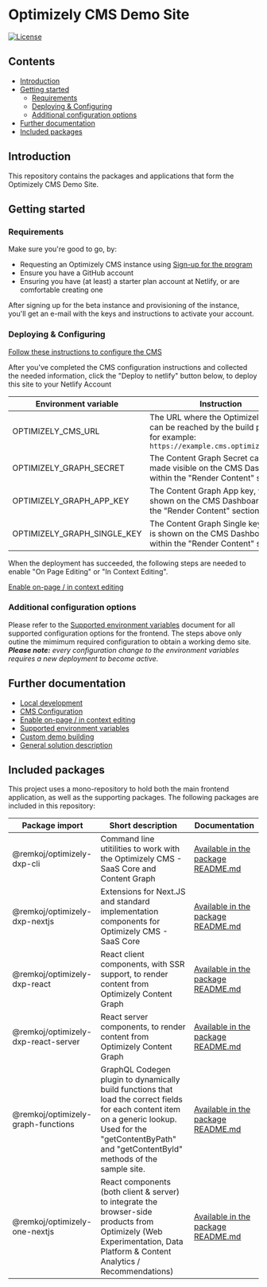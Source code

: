 # Optimizely CMS Demo Site <!-- omit in toc -->

[![License](https://img.shields.io/badge/License-Apache_2.0-blue.svg)](./LICENSE)

## Contents <!-- omit in toc -->
- [Introduction](#introduction)
- [Getting started](#getting-started)
  - [Requirements](#requirements)
  - [Deploying \& Configuring](#deploying--configuring)
  - [Additional configuration options](#additional-configuration-options)
- [Further documentation](#further-documentation)
- [Included packages](#included-packages)


## Introduction
This repository contains the packages and applications that form the Optimizely CMS Demo Site.

## Getting started
### Requirements
Make sure you're good to go, by:
- Requesting an Optimizely CMS instance using [Sign-up for the program](https://www.optimizely.com/saas-core-waitlist/)
- Ensure you have a GitHub account
- Ensuring you have (at least) a starter plan account at Netlify, or are comfortable creating one

After signing up for the beta instance and provisioning of the instance, you'll get an e-mail with the keys and instructions to activate your account.

### Deploying & Configuring
[Follow these instructions to configure the CMS](docs/cms-config.md)

After you've completed the CMS configuration instructions and collected the needed information, click the "Deploy to netlify" button below, to deploy this site to your Netlify Account


| Environment variable | Instruction |
| - | - |
| OPTIMIZELY_CMS_URL | The URL where the Optimizely CMS can be reached by the build process; for example: `https://example.cms.optimizely.com/`
| OPTIMIZELY_GRAPH_SECRET | The Content Graph Secret can be made visible on the CMS Dashboard, within the "Render Content" section. |
| OPTIMIZELY_GRAPH_APP_KEY | The Content Graph App key, which is shown on the CMS Dashboard, within the "Render Content" section. |
| OPTIMIZELY_GRAPH_SINGLE_KEY | The Content Graph Single key	, which is shown on the CMS Dashboard, within the "Render Content" section. |

When the deployment has succeeded, the following steps are needed to enable "On Page Editing" or "In Context Editing".

[Enable on-page / in context editing](docs/editing.md)

### Additional configuration options

Please refer to the [Supported environment variables](docs/env-vars.md) document for all supported configuration options for the frontend. The steps above only outine the mimimum required configuration to obtain a working demo site. ***Please note:** every configuration change to the environment variables requires a new deployment to become active.*

## Further documentation
* [Local development](docs/dev-env.md)
* [CMS Configuration](docs/cms-config.md)
* [Enable on-page / in context editing](docs/editing.md)
* [Supported environment variables](docs/env-vars.md)
* [Custom demo building](docs/demo-building.md)
* [General solution description](docs/solution/index.md)

## Included packages
This project uses a mono-repository to hold both the main frontend application, as well as the supporting packages. The following packages are included in this repository:

| Package import | Short description | Documentation |
| - | - | - |
| @remkoj/optimizely-dxp-cli | Command line utitilities to work with the Optimizely CMS - SaaS Core and Content Graph | [Available in the package README.md](packages/remkoj/optimizely-dxp-cli/README.md)
| @remkoj/optimizely-dxp-nextjs | Extensions for Next.JS and standard implementation components for Optimizely CMS - SaaS Core  | [Available in the package README.md](packages/remkoj/optimizely-dxp-nextjs/README.md)
| @remkoj/optimizely-dxp-react | React client components, with SSR support, to render content from Optimizely Content Graph | [Available in the package README.md](packages/remkoj/optimizely-dxp-react/README.md)
| @remkoj/optimizely-dxp-react-server | React server components, to render content from Optimizely Content Graph | [Available in the package README.md](packages/remkoj/optimizely-dxp-react-server/README.md)
| @remkoj/optimizely-graph-functions | GraphQL Codegen plugin to dynamically build functions that load the correct fields for each content item on a generic lookup. Used for the "getContentByPath" and "getContentById" methods of the sample site. | [Available in the package README.md](packages/remkoj/optimizely-graph-functions/README.md)
| @remkoj/optimizely-one-nextjs | React components (both client & server) to integrate the browser-side products from Optimizely (Web Experimentation, Data Platform & Content Analytics / Recommendations) | [Available in the package README.md](packages/remkoj/optimizely-one-nextjs/README.md)